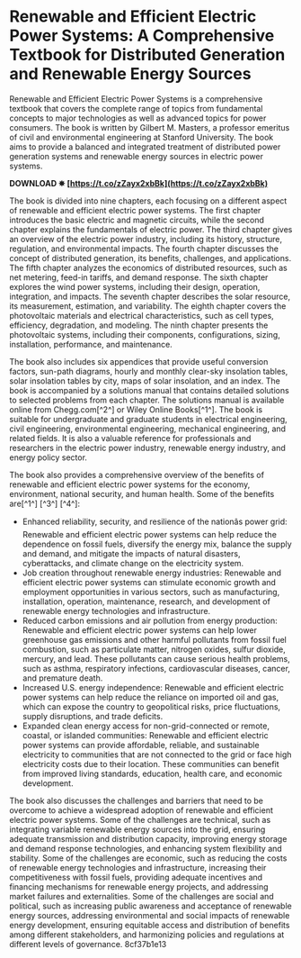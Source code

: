 # Renewable and Efficient Electric Power Systems: A Comprehensive Textbook for Distributed Generation and Renewable Energy Sources
 
Renewable and Efficient Electric Power Systems is a comprehensive textbook that covers the complete range of topics from fundamental concepts to major technologies as well as advanced topics for power consumers. The book is written by Gilbert M. Masters, a professor emeritus of civil and environmental engineering at Stanford University. The book aims to provide a balanced and integrated treatment of distributed power generation systems and renewable energy sources in electric power systems.
 
**DOWNLOAD ✵ [https://t.co/zZayx2xbBk](https://t.co/zZayx2xbBk)**


 
The book is divided into nine chapters, each focusing on a different aspect of renewable and efficient electric power systems. The first chapter introduces the basic electric and magnetic circuits, while the second chapter explains the fundamentals of electric power. The third chapter gives an overview of the electric power industry, including its history, structure, regulation, and environmental impacts. The fourth chapter discusses the concept of distributed generation, its benefits, challenges, and applications. The fifth chapter analyzes the economics of distributed resources, such as net metering, feed-in tariffs, and demand response. The sixth chapter explores the wind power systems, including their design, operation, integration, and impacts. The seventh chapter describes the solar resource, its measurement, estimation, and variability. The eighth chapter covers the photovoltaic materials and electrical characteristics, such as cell types, efficiency, degradation, and modeling. The ninth chapter presents the photovoltaic systems, including their components, configurations, sizing, installation, performance, and maintenance.
 
The book also includes six appendices that provide useful conversion factors, sun-path diagrams, hourly and monthly clear-sky insolation tables, solar insolation tables by city, maps of solar insolation, and an index. The book is accompanied by a solutions manual that contains detailed solutions to selected problems from each chapter. The solutions manual is available online from Chegg.com[^2^] or Wiley Online Books[^1^]. The book is suitable for undergraduate and graduate students in electrical engineering, civil engineering, environmental engineering, mechanical engineering, and related fields. It is also a valuable reference for professionals and researchers in the electric power industry, renewable energy industry, and energy policy sector.

The book also provides a comprehensive overview of the benefits of renewable and efficient electric power systems for the economy, environment, national security, and human health. Some of the benefits are[^1^] [^3^] [^4^]:
 
- Enhanced reliability, security, and resilience of the nationâs power grid: Renewable and efficient electric power systems can help reduce the dependence on fossil fuels, diversify the energy mix, balance the supply and demand, and mitigate the impacts of natural disasters, cyberattacks, and climate change on the electricity system.
- Job creation throughout renewable energy industries: Renewable and efficient electric power systems can stimulate economic growth and employment opportunities in various sectors, such as manufacturing, installation, operation, maintenance, research, and development of renewable energy technologies and infrastructure.
- Reduced carbon emissions and air pollution from energy production: Renewable and efficient electric power systems can help lower greenhouse gas emissions and other harmful pollutants from fossil fuel combustion, such as particulate matter, nitrogen oxides, sulfur dioxide, mercury, and lead. These pollutants can cause serious health problems, such as asthma, respiratory infections, cardiovascular diseases, cancer, and premature death.
- Increased U.S. energy independence: Renewable and efficient electric power systems can help reduce the reliance on imported oil and gas, which can expose the country to geopolitical risks, price fluctuations, supply disruptions, and trade deficits.
- Expanded clean energy access for non-grid-connected or remote, coastal, or islanded communities: Renewable and efficient electric power systems can provide affordable, reliable, and sustainable electricity to communities that are not connected to the grid or face high electricity costs due to their location. These communities can benefit from improved living standards, education, health care, and economic development.

The book also discusses the challenges and barriers that need to be overcome to achieve a widespread adoption of renewable and efficient electric power systems. Some of the challenges are technical, such as integrating variable renewable energy sources into the grid, ensuring adequate transmission and distribution capacity, improving energy storage and demand response technologies, and enhancing system flexibility and stability. Some of the challenges are economic, such as reducing the costs of renewable energy technologies and infrastructure, increasing their competitiveness with fossil fuels, providing adequate incentives and financing mechanisms for renewable energy projects, and addressing market failures and externalities. Some of the challenges are social and political, such as increasing public awareness and acceptance of renewable energy sources, addressing environmental and social impacts of renewable energy development, ensuring equitable access and distribution of benefits among different stakeholders, and harmonizing policies and regulations at different levels of governance.
 8cf37b1e13
 
